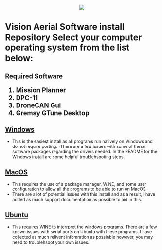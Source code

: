 <p align="center">
  <img src="https://github.com/Direxfire/Mission-Planner-and-DPC-11-/blob/main/Assets/VA-Logo">
</p>

<h1> Vision Aerial Software install Repository 
Select your computer operating system from the list below:
</h1>
<h2>
Required Software

1. Mission Planner
2. DPC-11
3. DroneCAN Gui
4. Gremsy GTune Desktop
</h2>

## [Windows](/README_WINDOWS.md) 
- This is the easiest install as all programs run natively on Windows and do not require porting.
-There are a few issues with some of these software packages regarding the drivers needed. In the README for the Windows install are some helpful troublehsooting steps. 
    
## [MacOS](/README_MACOS.md) 
- This requires the use of a package manager, WINE, and some user configuration to allow all the programs to be able to run on MacOS.
- There are a lot of potential issues with this install and as a result, I have added as much support documentation as possible to aid in this. 
## [Ubuntu](/README_UBUNTU.md)
- This requires WINE to interrpret the windows programs. There are a few known issues with serial ports on Ubuntu with these programs. I have collected as much relivent infomration as possinble however, you may need to troublehsoot your own issues. 
